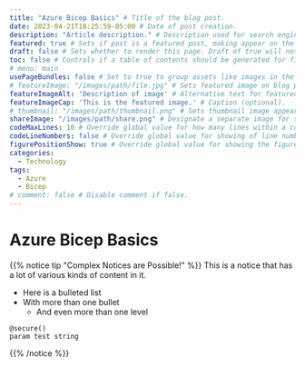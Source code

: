 ```yaml
---
title: "Azure Bicep Basics" # Title of the blog post.
date: 2023-04-21T16:25:59-05:00 # Date of post creation.
description: "Article description." # Description used for search engine.
featured: true # Sets if post is a featured post, making appear on the home page side bar.
draft: false # Sets whether to render this page. Draft of true will not be rendered.
toc: false # Controls if a table of contents should be generated for first-level links automatically.
# menu: main
usePageBundles: false # Set to true to group assets like images in the same folder as this post.
# featureImage: "/images/path/file.jpg" # Sets featured image on blog post.
featureImageAlt: 'Description of image' # Alternative text for featured image.
featureImageCap: 'This is the featured image.' # Caption (optional).
# thumbnail: "/images/path/thumbnail.png" # Sets thumbnail image appearing inside card on homepage.
shareImage: "/images/path/share.png" # Designate a separate image for social media sharing.
codeMaxLines: 10 # Override global value for how many lines within a code block before auto-collapsing.
codeLineNumbers: false # Override global value for showing of line numbers within code block.
figurePositionShow: true # Override global value for showing the figure label.
categories:
  - Technology
tags:
  - Azure
  - Bicep
# comment: false # Disable comment if false.
---
```


# Azure Bicep Basics

{{% notice tip "Complex Notices are Possible!" %}}
This is a notice that has a lot of various kinds of content in it.  

* Here is a bulleted list
* With more than one bullet
  * And even more than one level

```bicep
@secure()
param test string
```

{{% /notice %}}
